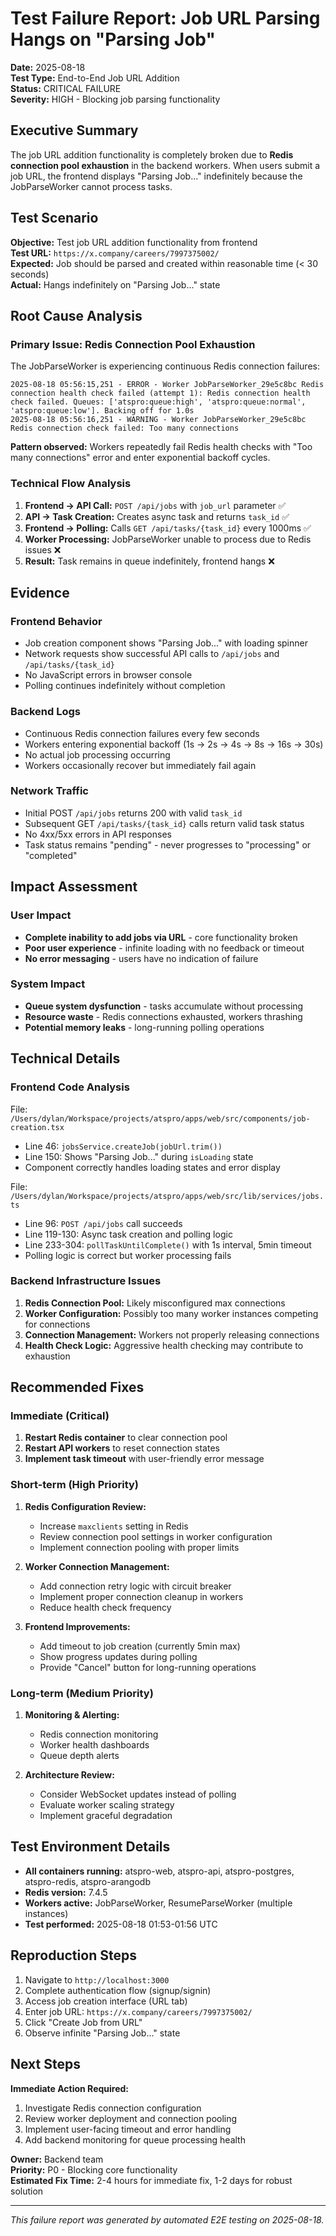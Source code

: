 # Test Failure Report: Job URL Parsing Hangs on "Parsing Job"

**Date:** 2025-08-18  
**Test Type:** End-to-End Job URL Addition  
**Status:** CRITICAL FAILURE  
**Severity:** HIGH - Blocking job parsing functionality  

## Executive Summary

The job URL addition functionality is completely broken due to **Redis connection pool exhaustion** in the backend workers. When users submit a job URL, the frontend displays "Parsing Job..." indefinitely because the JobParseWorker cannot process tasks.

## Test Scenario

**Objective:** Test job URL addition functionality from frontend  
**Test URL:** `https://x.company/careers/7997375002/`  
**Expected:** Job should be parsed and created within reasonable time (< 30 seconds)  
**Actual:** Hangs indefinitely on "Parsing Job..." state  

## Root Cause Analysis

### Primary Issue: Redis Connection Pool Exhaustion

The JobParseWorker is experiencing continuous Redis connection failures:

```
2025-08-18 05:56:15,251 - ERROR - Worker JobParseWorker_29e5c8bc Redis connection health check failed (attempt 1): Redis connection health check failed. Queues: ['atspro:queue:high', 'atspro:queue:normal', 'atspro:queue:low']. Backing off for 1.0s
2025-08-18 05:56:16,251 - WARNING - Worker JobParseWorker_29e5c8bc Redis connection check failed: Too many connections
```

**Pattern observed:** Workers repeatedly fail Redis health checks with "Too many connections" error and enter exponential backoff cycles.

### Technical Flow Analysis

1. **Frontend → API Call:** `POST /api/jobs` with `job_url` parameter ✅
2. **API → Task Creation:** Creates async task and returns `task_id` ✅  
3. **Frontend → Polling:** Calls `GET /api/tasks/{task_id}` every 1000ms ✅
4. **Worker Processing:** JobParseWorker unable to process due to Redis issues ❌
5. **Result:** Task remains in queue indefinitely, frontend hangs ❌

## Evidence

### Frontend Behavior
- Job creation component shows "Parsing Job..." with loading spinner
- Network requests show successful API calls to `/api/jobs` and `/api/tasks/{task_id}`
- No JavaScript errors in browser console
- Polling continues indefinitely without completion

### Backend Logs
- Continuous Redis connection failures every few seconds
- Workers entering exponential backoff (1s → 2s → 4s → 8s → 16s → 30s)
- No actual job processing occurring
- Workers occasionally recover but immediately fail again

### Network Traffic
- Initial POST `/api/jobs` returns 200 with valid `task_id`
- Subsequent GET `/api/tasks/{task_id}` calls return valid task status
- No 4xx/5xx errors in API responses
- Task status remains "pending" - never progresses to "processing" or "completed"

## Impact Assessment

### User Impact
- **Complete inability to add jobs via URL** - core functionality broken
- **Poor user experience** - infinite loading with no feedback or timeout
- **No error messaging** - users have no indication of failure

### System Impact
- **Queue system dysfunction** - tasks accumulate without processing
- **Resource waste** - Redis connections exhausted, workers thrashing
- **Potential memory leaks** - long-running polling operations

## Technical Details

### Frontend Code Analysis
File: `/Users/dylan/Workspace/projects/atspro/apps/web/src/components/job-creation.tsx`
- Line 46: `jobsService.createJob(jobUrl.trim())` 
- Line 150: Shows "Parsing Job..." during `isLoading` state
- Component correctly handles loading states and error display

File: `/Users/dylan/Workspace/projects/atspro/apps/web/src/lib/services/jobs.ts`
- Line 96: `POST /api/jobs` call succeeds
- Line 119-130: Async task creation and polling logic
- Line 233-304: `pollTaskUntilComplete()` with 1s interval, 5min timeout
- Polling logic is correct but worker processing fails

### Backend Infrastructure Issues
1. **Redis Connection Pool:** Likely misconfigured max connections
2. **Worker Configuration:** Possibly too many worker instances competing for connections
3. **Connection Management:** Workers not properly releasing connections
4. **Health Check Logic:** Aggressive health checking may contribute to exhaustion

## Recommended Fixes

### Immediate (Critical)
1. **Restart Redis container** to clear connection pool
2. **Restart API workers** to reset connection states
3. **Implement task timeout** with user-friendly error message

### Short-term (High Priority)
1. **Redis Configuration Review:**
   - Increase `maxclients` setting in Redis
   - Review connection pool settings in worker configuration
   - Implement connection pooling with proper limits

2. **Worker Connection Management:**
   - Add connection retry logic with circuit breaker
   - Implement proper connection cleanup in workers
   - Reduce health check frequency

3. **Frontend Improvements:**
   - Add timeout to job creation (currently 5min max)
   - Show progress updates during polling
   - Provide "Cancel" button for long-running operations

### Long-term (Medium Priority)
1. **Monitoring & Alerting:**
   - Redis connection monitoring
   - Worker health dashboards
   - Queue depth alerts

2. **Architecture Review:**
   - Consider WebSocket updates instead of polling
   - Evaluate worker scaling strategy
   - Implement graceful degradation

## Test Environment Details

- **All containers running:** atspro-web, atspro-api, atspro-postgres, atspro-redis, atspro-arangodb
- **Redis version:** 7.4.5
- **Workers active:** JobParseWorker, ResumeParseWorker (multiple instances)
- **Test performed:** 2025-08-18 01:53-01:56 UTC

## Reproduction Steps

1. Navigate to `http://localhost:3000`
2. Complete authentication flow (signup/signin)
3. Access job creation interface (URL tab)
4. Enter job URL: `https://x.company/careers/7997375002/`
5. Click "Create Job from URL"
6. Observe infinite "Parsing Job..." state

## Next Steps

**Immediate Action Required:**
1. Investigate Redis connection configuration
2. Review worker deployment and connection pooling
3. Implement user-facing timeout and error handling
4. Add backend monitoring for queue processing health

**Owner:** Backend team  
**Priority:** P0 - Blocking core functionality  
**Estimated Fix Time:** 2-4 hours for immediate fix, 1-2 days for robust solution

---

*This failure report was generated by automated E2E testing on 2025-08-18.*
